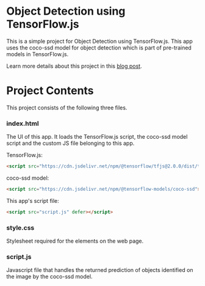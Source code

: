 # Object Detection using TensorFlow.js

This is a simple project for Object Detection using TensorFlow.js. This app uses the coco-ssd model for object detection which is part of pre-trained models in TensorFlow.js.

Learn more details about this project in this [blog post](https://github.com/tensorflow/tfjs/tree/master/tfjs-vis). 

# Project Contents

This project consists of the following three files. 

### index.html

The UI of this app. It loads the TensorFlow.js script, the coco-ssd model script and the custom JS file belonging to this app.

TensorFlow.js:
```HTML
<script src="https://cdn.jsdelivr.net/npm/@tensorflow/tfjs@2.0.0/dist/tf.min.js" type="text/javascript"></script>
```

coco-ssd model:
```HTML
<script src="https://cdn.jsdelivr.net/npm/@tensorflow-models/coco-ssd"></script>
```

This app's script file:
```HTML
<script src="script.js" defer></script>
```

### style.css

Stylesheet required for the elements on the web page.

### script.js

Javascript file that handles the returned prediction of objects identified on the image by the coco-ssd model. 
